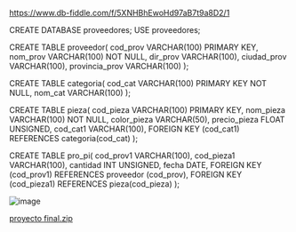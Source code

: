 https://www.db-fiddle.com/f/5XNHBhEwoHd97aB7t9a8D2/1

CREATE DATABASE proveedores;
USE proveedores;

CREATE TABLE proveedor(
  cod_prov VARCHAR(100) PRIMARY KEY,
  nom_prov VARCHAR(100) NOT NULL,
  dir_prov VARCHAR(100),
  ciudad_prov VARCHAR(100),
  provincia_prov VARCHAR(100)
  );
  
  
  CREATE TABLE categoria(
    cod_cat VARCHAR(100) PRIMARY KEY NOT NULL,
    nom_cat VARCHAR(100)
    );
   
  CREATE TABLE pieza(
  cod_pieza VARCHAR(100) PRIMARY KEY,
  nom_pieza VARCHAR(100) NOT NULL,
  color_pieza VARCHAR(50),
  precio_pieza FLOAT UNSIGNED,
  cod_cat1 VARCHAR(100),
  FOREIGN KEY (cod_cat1) REFERENCES categoria(cod_cat)
  );
  
  
  CREATE TABLE pro_pi(
  cod_prov1 VARCHAR(100),
  cod_pieza1 VARCHAR(100),
  cantidad INT UNSIGNED,
  fecha DATE,
  FOREIGN KEY (cod_prov1) REFERENCES
  proveedor (cod_prov),
  FOREIGN KEY (cod_pieza1) REFERENCES pieza(cod_pieza) 
  );

![image](https://user-images.githubusercontent.com/61428623/229324745-ff90079f-7427-486e-a83c-efa0d199cee4.png)


[proyecto final.zip](https://github.com/Armando573/Base_de_Datos/files/11130919/proyecto.final.zip)

